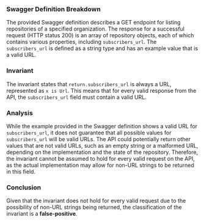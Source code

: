 ### Swagger Definition Breakdown
The provided Swagger definition describes a GET endpoint for listing repositories of a specified organization. The response for a successful request (HTTP status 200) is an array of repository objects, each of which contains various properties, including `subscribers_url`. The `subscribers_url` is defined as a string type and has an example value that is a valid URL.

### Invariant
The invariant states that `return.subscribers_url` is always a URL, represented as `x is Url`. This means that for every valid response from the API, the `subscribers_url` field must contain a valid URL.

### Analysis
While the example provided in the Swagger definition shows a valid URL for `subscribers_url`, it does not guarantee that all possible values for `subscribers_url` will be valid URLs. The API could potentially return other values that are not valid URLs, such as an empty string or a malformed URL, depending on the implementation and the state of the repository. Therefore, the invariant cannot be assumed to hold for every valid request on the API, as the actual implementation may allow for non-URL strings to be returned in this field.

### Conclusion
Given that the invariant does not hold for every valid request due to the possibility of non-URL strings being returned, the classification of the invariant is a **false-positive**.
